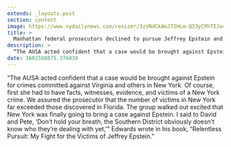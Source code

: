```yaml
--- 
extends: _layouts.post 
section: content 
image: https://www.nydailynews.com/resizer/3zVNdCkAmJ72HLm-Q33yCPhTEJo=/1200x0/left/middle/cloudfront-us-east-1.images.arcpublishing.com/tronc/IIM6TCEN7ZCUPIHHBJSAA6X5AE.JPG 
title: > 
  Manhattan federal prosecutors declined to pursue Jeffrey Epstein and Ghislaine Maxwell case in 2016: sources 
description: > 
  “The AUSA acted confident that a case would be brought against Epstein for crimes committed against Virginia and others in New York.Of course, first she had to have facts, witnesses, evidence, and victims of a New York crime.We assured the prosecutor that the number of victims in New York far exceeded those discovered in Florida.The group walked out excited that New York was finally going to bring a case against Epstein.I said to David and Pete, ‘Don’t hold your breath, the Southern District obviously doesn’t know who they’re dealing with yet,'" Edwards wrote in his book, “Relentless Pursuit: My Fight for the Victims of Jeffrey Epstein.” 
date: 1602588875.376039 
--- 
```

“The AUSA acted confident that a case would be brought against Epstein for crimes committed against Virginia and others in New York. Of course, first she had to have facts, witnesses, evidence, and victims of a New York crime. We assured the prosecutor that the number of victims in New York far exceeded those discovered in Florida. The group walked out excited that New York was finally going to bring a case against Epstein. I said to David and Pete, ‘Don’t hold your breath, the Southern District obviously doesn’t know who they’re dealing with yet,'" Edwards wrote in his book, “Relentless Pursuit: My Fight for the Victims of Jeffrey Epstein.”